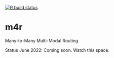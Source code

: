 [![R build
status](https://github.com/atfutures/m4ra/workflows/R-CMD-check/badge.svg)](https://github.com/atfutures/m4ra/actions?query=workflow%3AR-CMD-check)

# m4r

Many-to-Many Multi-Modal Routing

Status June 2022: Coming soon. Watch this space.
